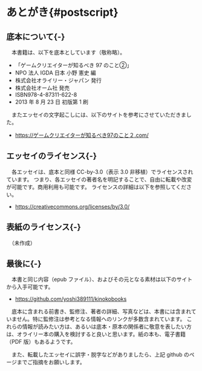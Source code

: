 # あとがき{#postscript}

## 底本について{-}

　本書籍は、以下を底本としています（敬称略）。

* 「ゲームクリエイターが知るべき 97 のこと②」
* NPO 法人 IGDA 日本 小野 憲史 編
* 株式会社オライリー・ジャパン 発行
* 株式会社オーム社 発売
* ISBN978-4-87311-622-8
* 2013 年 8 月 23 日 初版第 1 刷

　またエッセイの文字起こしには、以下のサイトを参考にさせていただきました。

* https://ゲームクリエイターが知るべき97のこと２.com/

## エッセイのライセンス{-}

　各エッセイは、底本と同様 CC-by-3.0（表示 3.0 非移植）でライセンスされています。
つまり、各エッセイの著者名を明記することで、自由に転載や改変が可能です。商用利用も可能です。
ライセンスの詳細は以下を参照してください。

* https://creativecommons.org/licenses/by/3.0/

## 表紙のライセンス{-}

　（未作成）

## 最後に{-}

　本書と同じ内容（epub ファイル）、およびその元となる素材は以下のサイトから入手可能です。

* https://github.com/yoshi389111/kinokobooks

　底本に含まれる前書き、監修注、著者の詳細、写真などは、本書には含まれていません。特に監修注は参考となる情報へのリンクが多数含まれています。
これらの情報が読みたい方は、あるいは底本・原本の関係者に敬意を表したい方は、オライリー本の購入を検討すると良いと思います。紙の本も、電子書籍（PDF 版）もあるようです。

　また、転載したエッセイに誤字・脱字などがありましたら、上記 github のページまでご指摘をお願いします。
